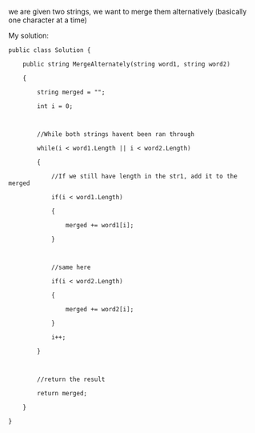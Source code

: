 we are given two strings, we want to merge them alternatively (basically one character at a time)

My solution:

```
public class Solution {

    public string MergeAlternately(string word1, string word2)

    {

        string merged = "";

        int i = 0;

  

        //While both strings havent been ran through

        while(i < word1.Length || i < word2.Length)

        {

            //If we still have length in the str1, add it to the merged

            if(i < word1.Length)

            {

                merged += word1[i];

            }

  

            //same here

            if(i < word2.Length)

            {

                merged += word2­[i];

            }

            i++;

        }

  

        //return the result

        return merged;

    }

}
```

